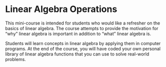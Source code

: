 # Linear Algebra Operations

This mini-course is intended for students who would like a refresher on the basics of linear algebra. The course attempts to provide the motivation for “why” linear algebra is important in addition to “what” linear algebra is.

Students will learn concepts in linear algebra by applying them in computer programs. At the end of the course, you will have coded your own personal library of linear algebra functions that you can use to solve real-world problems.
